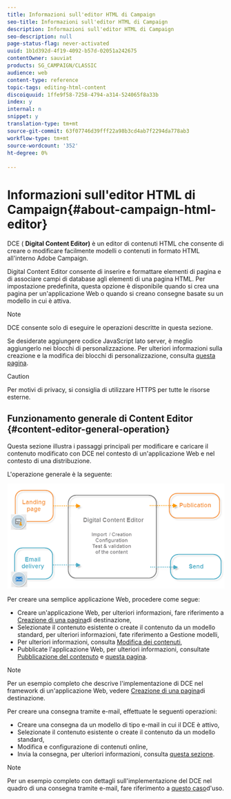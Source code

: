 ```yaml
---
title: Informazioni sull'editor HTML di Campaign
seo-title: Informazioni sull'editor HTML di Campaign
description: Informazioni sull'editor HTML di Campaign
seo-description: null
page-status-flag: never-activated
uuid: 1b1d392d-4f19-4092-b57d-02051a242675
contentOwner: sauviat
products: SG_CAMPAIGN/CLASSIC
audience: web
content-type: reference
topic-tags: editing-html-content
discoiquuid: 1ffe9f58-7258-4794-a314-524065f8a33b
index: y
internal: n
snippet: y
translation-type: tm+mt
source-git-commit: 63f07746d39fff22a98b3cd4ab7f2294da778ab3
workflow-type: tm+mt
source-wordcount: '352'
ht-degree: 0%

---
```



# Informazioni sull&#39;editor HTML di Campaign{#about-campaign-html-editor}

DCE ( **Digital Content Editor)** è un editor di contenuti HTML che consente di creare o modificare facilmente modelli o contenuti in formato HTML all&#39;interno  Adobe Campaign.

Digital Content Editor consente di inserire e formattare elementi di pagina e di associare campi di database agli elementi di una pagina HTML. Per impostazione predefinita, questa opzione è disponibile quando si crea una pagina per un&#39;applicazione Web o quando si creano consegne basate su un modello in cui è attiva.

>[!NOTE]
>
>DCE consente solo di eseguire le operazioni descritte in questa sezione.
>
>Se desiderate aggiungere codice JavaScript lato server, è meglio aggiungerlo nei blocchi di personalizzazione. Per ulteriori informazioni sulla creazione e la modifica dei blocchi di personalizzazione, consulta [questa pagina](../../delivery/using/personalization-blocks.md).

>[!CAUTION]
>
>Per motivi di privacy, si consiglia di utilizzare HTTPS per tutte le risorse esterne.

## Funzionamento generale di Content Editor {#content-editor-general-operation}

Questa sezione illustra i passaggi principali per modificare e caricare il contenuto modificato con DCE nel contesto di un&#39;applicazione Web e nel contesto di una distribuzione.

L&#39;operazione generale è la seguente:

![](assets/dce_schema.png)

Per creare una semplice applicazione Web, procedere come segue:

* Creare un&#39;applicazione Web, per ulteriori informazioni, fare riferimento a [Creazione di una pagina](../../web/using/creating-a-landing-page.md)di destinazione,
* Selezionate il contenuto esistente o create il contenuto da un modello standard, per ulteriori informazioni, fate riferimento a Gestione [](../../web/using/template-management.md)modelli,
* Per ulteriori informazioni, consulta [Modifica dei contenuti](../../web/using/editing-content.md),
* Pubblicate l&#39;applicazione Web, per ulteriori informazioni, consultate [Pubblicazione del contenuto](../../web/using/creating-a-landing-page.md#step-3---publishing-content) e [questa pagina](../../web/using/publishing-a-web-form.md#managing-web-forms-delivery-and-tracking).

>[!NOTE]
>
>Per un esempio completo che descrive l&#39;implementazione di DCE nel framework di un&#39;applicazione Web, vedere [Creazione di una pagina](../../web/using/creating-a-landing-page.md)di destinazione.

Per creare una consegna tramite e-mail, effettuate le seguenti operazioni:

* Creare una consegna da un modello di tipo e-mail in cui il DCE è attivo,
* Selezionate il contenuto esistente o create il contenuto da un modello standard,
* Modifica e configurazione di contenuti online,
* Invia la consegna, per ulteriori informazioni, consulta [questa sezione](../../delivery/using/steps-about-delivery-creation-steps.md).

>[!NOTE]
>
>Per un esempio completo con dettagli sull&#39;implementazione del DCE nel quadro di una consegna tramite e-mail, fare riferimento a [questo caso](../../web/using/use-case--creating-an-email-delivery.md)d&#39;uso.

